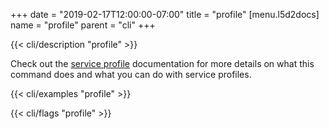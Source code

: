 +++
date = "2019-02-17T12:00:00-07:00"
title = "profile"
[menu.l5d2docs]
  name = "profile"
  parent = "cli"
+++

{{< cli/description "profile" >}}

Check out the [service profile](/2/features/service-profiles/) documentation for
more details on what this command does and what you can do with service
profiles.

{{< cli/examples "profile" >}}

{{< cli/flags "profile" >}}
